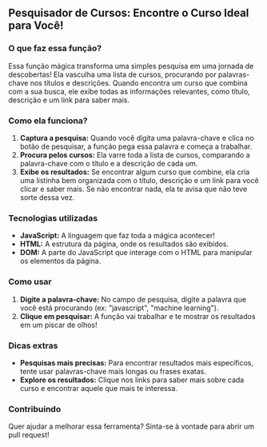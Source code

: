 ## Pesquisador de Cursos: Encontre o Curso Ideal para Você!

### O que faz essa função?
Essa função mágica transforma uma simples pesquisa em uma jornada de descobertas! Ela vasculha uma lista de cursos, procurando por palavras-chave nos títulos e descrições. Quando encontra um curso que combina com a sua busca, ele exibe todas as informações relevantes, como título, descrição e um link para saber mais.

### Como ela funciona?
1. **Captura a pesquisa:** Quando você digita uma palavra-chave e clica no botão de pesquisar, a função pega essa palavra e começa a trabalhar.
2. **Procura pelos cursos:** Ela varre toda a lista de cursos, comparando a palavra-chave com o título e a descrição de cada um.
3. **Exibe os resultados:** Se encontrar algum curso que combine, ela cria uma listinha bem organizada com o título, descrição e um link para você clicar e saber mais. Se não encontrar nada, ela te avisa que não teve sorte dessa vez.

### Tecnologias utilizadas
* **JavaScript:** A linguagem que faz toda a mágica acontecer!
* **HTML:** A estrutura da página, onde os resultados são exibidos.
* **DOM:** A parte do JavaScript que interage com o HTML para manipular os elementos da página.

### Como usar
1. **Digite a palavra-chave:** No campo de pesquisa, digite a palavra que você está procurando (ex: "javascript", "machine learning").
2. **Clique em pesquisar:** A função vai trabalhar e te mostrar os resultados em um piscar de olhos!

### Dicas extras
* **Pesquisas mais precisas:** Para encontrar resultados mais específicos, tente usar palavras-chave mais longas ou frases exatas.
* **Explore os resultados:** Clique nos links para saber mais sobre cada curso e encontrar aquele que mais te interessa.

### Contribuindo
Quer ajudar a melhorar essa ferramenta? Sinta-se à vontade para abrir um pull request!
